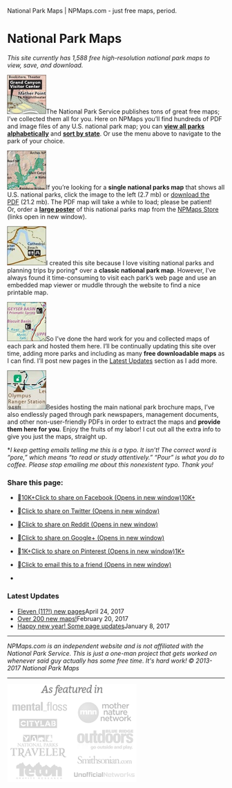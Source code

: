 National Park Maps | NPMaps.com - just free maps, period.

# National Park Maps

*This site currently has 1,588 free high-resolution national park maps to view, save, and download.*

[![Grand Canyon map inset for National Park Maps](../_resources/e2ce006f026f4953ad2d2174e6bd9c8e.jpg)](http://npmaps.com/grand-canyon)The National Park Service publishes tons of great free maps; I’ve collected them all for you. Here on NPMaps you’ll find hundreds of PDF and image files of any U.S. national park map; you can **[view all parks alphabetically](http://npmaps.com/parks/)** and **[sort by state](http://npmaps.com/states/)**. Or use the menu above to navigate to the park of your choice.

[![national-park-map-thumb](../_resources/fe723339203f280239d4cd77e17b0a9b.jpg)](http://npmaps.com/wp-content/uploads/national-park-map.jpg)If you’re looking for a **single national parks map** that shows all U.S. national parks, click the image to the left (2.7 mb) or [download the PDF](http://npmaps.com/wp-content/uploads/national-park-map.pdf) (21.2 mb). The PDF map will take a while to load; please be patient! Or, order a **[large poster](https://www.zazzle.com/z/34ph2)** of this national parks map from the [NPMaps Store](https://www.zazzle.com/nationalparkmaps*) (links open in new window).

[![Yosemite map inset for National Park Maps](../_resources/fe5d65268447382678107803cbe85c91.jpg)](http://npmaps.com/yosemite)I created this site because I love visiting national parks and planning trips by poring* over a **classic national park map**. However, I’ve always found it time-consuming to visit each park’s web page and use an embedded map viewer or muddle through the website to find a nice printable map.

[![Yellowstone map inset for National Park Maps](../_resources/0c22a5822d07fec16b2e7e7910ed2a7b.jpg)](http://npmaps.com/yellowstone)So I’ve done the hard work for you and collected maps of each park and hosted them here. I’ll be continually updating this site over time, adding more parks and including as many **free downloadable maps** as I can find. I’ll post new pages in the [Latest Updates](http://npmaps.com/latest-updates/) section as I add more.

[![Olympic National Park map inset for National Park Maps](../_resources/3baea5fc68ffc7f1e970919dd87a5bac.jpg)](http://npmaps.com/olympic/)Besides hosting the main national park brochure maps, I’ve also endlessly paged through park newspapers, management documents, and other non-user-friendly PDFs in order to extract the maps and **provide them here for you**. Enjoy the fruits of my labor! I cut out all the extra info to give you just the maps, straight up.

**I keep getting emails telling me this is a typo. It isn’t! The correct word is “pore,” which means “to read or study attentively.” “Pour” is what you do to coffee. Please stop emailing me about this nonexistent typo. Thank you!*

### Share this page:

- [10K+Click to share on Facebook (Opens in new window)10K+](http://npmaps.com/?share=facebook&nb=1)
- [Click to share on Twitter (Opens in new window)](http://npmaps.com/?share=twitter&nb=1)
- [Click to share on Reddit (Opens in new window)](http://npmaps.com/?share=reddit&nb=1)
- [Click to share on Google+ (Opens in new window)](http://npmaps.com/?share=google-plus-1&nb=1)
- [1K+Click to share on Pinterest (Opens in new window)1K+](http://npmaps.com/?share=pinterest&nb=1)
- [Click to email this to a friend (Opens in new window)](http://npmaps.com/?share=email&nb=1)

-

### Latest Updates

- [Eleven (11?!) new pages](http://npmaps.com/latest-updates/eleven-11-new-pages/)April 24, 2017
- [Over 200 new maps!](http://npmaps.com/latest-updates/200-new-maps/)February 20, 2017
- [Happy new year! Some page updates](http://npmaps.com/latest-updates/happy-new-year-page-updates/)January 8, 2017

* * *

*NPMaps.com is an independent website and is not affiliated with the National Park Service. This is just a one-man project that gets worked on whenever said guy actually has some free time. It's hard work! © 2013-2017 National Park Maps*

* * *

[![Sites featuring NPMaps.com](../_resources/85c6f9db4e8ab1311f848a494deba4f4.gif)](http://npmaps.com/inthenews/)